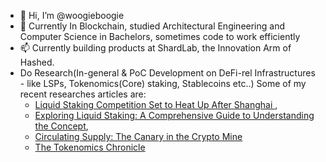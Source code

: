 - 👋 Hi, I’m @woogieboogie
- 🌱 Currently In Blockchain, studied Architectural Engineering and Computer Science in Bachelors, sometimes code to work efficiently
- 📫 Currently building products at ShardLab, the Innovation Arm of Hashed.
- Do Research(In-general & PoC Development on DeFi-rel Infrastructures - like LSPs, Tokenomics(Core) staking, Stablecoins etc..) Some of my recent researches articles are:
  - [Liquid Staking Competition Set to Heat Up After Shanghai ]( https://xangle.io/en/research/detail/1129),
  - [Exploring Liquid Staking: A Comprehensive Guide to Understanding the Concept](https://xangle.io/en/research/detail/1070),
  - [Circulating Supply: The Canary in the Crypto Mine](https://xangle.io/en/research/detail/1672)
  - [The Tokenomics Chronicle]((https://xangle.io/en/research/detail/2115))
<!---
woogieboogie-jl/woogieboogie-jl is a ✨ special ✨ repository because its `README.md` (this file) appears on your GitHub profile.
You can click the Preview link to take a look at your changes.
--->
